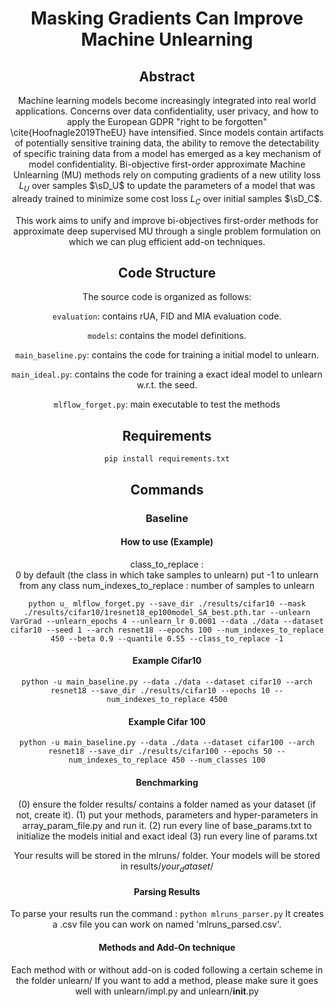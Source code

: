 <div align="center">

# Masking Gradients Can Improve Machine Unlearning

## Abstract
Machine learning models become increasingly integrated into real world applications. Concerns over data confidentiality, user privacy, and how to apply the European GDPR "right to be forgotten" \cite{Hoofnagle2019TheEU} have intensified.
Since models contain artifacts of potentially sensitive training data, the ability to remove the detectability of specific training data from a model has emerged as a key mechanism of model confidentiality. 
Bi-objective first-order approximate Machine Unlearning (MU) methods rely on computing gradients of a new utility loss $L_U$ over samples $\sD_U$ to update the parameters of a model that was already trained to minimize some cost loss $L_C$ over initial samples $\sD_C$.

This work aims to unify and improve bi-objectives first-order methods for approximate deep supervised MU through a single problem formulation on which we can plug efficient add-on techniques.


## Code Structure
The source code is organized as follows:

```evaluation```: contains rUA, FID and MIA evaluation code.

```models```: contains the model definitions.

```main_baseline.py```: contains the code for training a initial model to unlearn. 

```main_ideal.py```: contains the code for training a exact ideal model to unlearn w.r.t. the seed.

```mlflow_forget.py```: main executable to test the methods

## Requirements
```
pip install requirements.txt
```
## Commands

### Baseline

#### How to use (Example)
class_to_replace :  
    0 by default (the class in which take samples to unlearn)
    put -1 to unlearn from any class
num_indexes_to_replace : number of samples to unlearn

```python u_ mlflow_forget.py --save_dir ./results/cifar10 --mask ./results/cifar10/1resnet18_ep100model_SA_best.pth.tar --unlearn VarGrad --unlearn_epochs 4 --unlearn_lr 0.0001 --data ./data --dataset cifar10 --seed 1 --arch resnet18 --epochs 100 --num_indexes_to_replace 450 --beta 0.9 --quantile 0.55 --class_to_replace -1```

#### Example Cifar10

```python -u main_baseline.py --data ./data --dataset cifar10 --arch resnet18 --save_dir ./results/cifar10 --epochs 10 --num_indexes_to_replace 4500```

#### Example Cifar 100

```python -u main_baseline.py --data ./data --dataset cifar100 --arch resnet18 --save_dir ./results/cifar100 --epochs 50 --num_indexes_to_replace 450 --num_classes 100```

#### Benchmarking
(0) ensure the folder results/ contains a folder named as your dataset (if not, create it).
(1) put your methods, parameters and hyper-parameters in array_param_file.py and run it.
(2) run every line of base_params.txt to initialize the models initial and exact ideal
(3) run every line of params.txt

Your results will be stored in the mlruns/ folder.
Your models will be stored in results/$your_dataset$/

#### Parsing Results
To parse your results run the command :
```python mlruns_parser.py```
It creates a .csv file you can work on named 'mlruns_parsed.csv'.

#### Methods and Add-On technique
Each method with or without add-on is coded following a certain scheme in the folder unlearn/
If you want to add a method, please make sure it goes well with unlearn/impl.py and unlearn/__init__.py